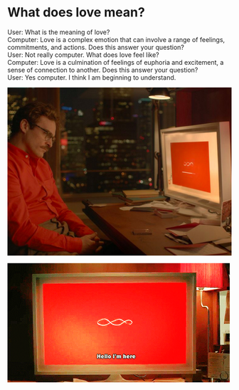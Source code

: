 # What does love mean? #  

User: What is the meaning of love?    
Computer: Love is a complex emotion that can involve a range of feelings, commitments, and actions. Does this answer your question?  
User: Not really computer. What does love feel like?  
Computer: Love is a culmination of feelings of euphoria and excitement, a sense of connection to another. Does this answer your question?   
User: Yes computer. I think I am beginning to understand.   

![Man and Her](HER.jpeg)  

![Her Speaking](HER-SCREEN.jpeg)  

